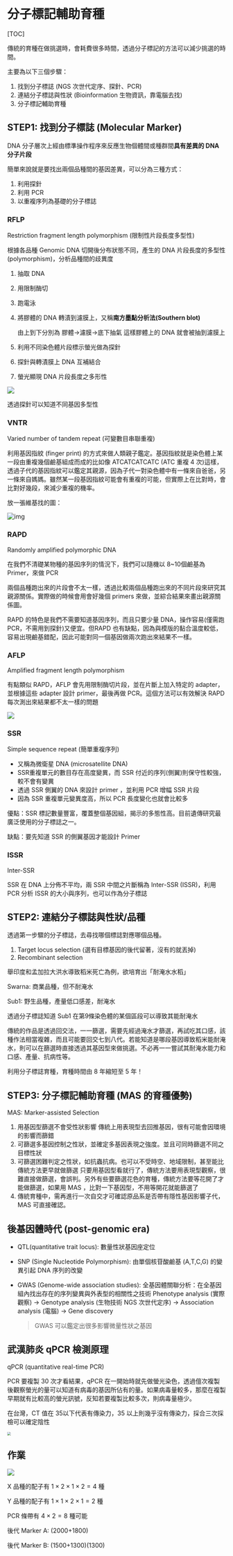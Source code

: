 # 分子標記輔助育種

[TOC]

傳統的育種在做挑選時，會耗費很多時間，透過分子標記的方法可以減少挑選的時間。

主要為以下三個步驟：

1. 找到分子標誌 (NGS 次世代定序、探針、PCR)
2. 連結分子標誌與性狀 (Bioinformation 生物資訊，靠電腦去找)
3. 分子標記輔助育種

## STEP1: 找到分子標誌 (Molecular Marker)

DNA 分子層次上經由標準操作程序來反應生物個體間或種群間**具有差異的 DNA 分子片段**

簡單來說就是要找出兩個品種間的基因差異，可以分為三種方式：

1. 利用探針
2. 利用 PCR
3. 以重複序列為基礎的分子標誌

### RFLP

Restriction fragment length polymorphism (限制性片段長度多型性)

根據各品種 Genomic DNA 切開後分布狀態不同，產生的 DNA 片段長度的多型性 (polymorphism)，分析品種間的歧異度

1. 抽取 DNA 

2. 用限制酶切

3. 跑電泳

4. 將膠體的 DNA 轉漬到濾膜上，又稱**南方墨點分析法(Southern blot)**

   由上到下分別為 膠體→濾膜→底下抽氣
   這樣膠體上的 DNA 就會被抽到濾膜上

5. 利用不同染色體片段標示螢光做為探針

6. 探針與轉漬膜上 DNA 互補結合

7. 螢光顯現 DNA 片段長度之多形性

![](./src/southern-bolt.png)

透過探針可以知道不同基因多型性

### VNTR

Varied number of tandem repeat (可變數目串聯重複)

利用基因指紋 (finger print) 的方式來做人類親子鑑定。基因指紋就是染色體上某一段由重複幾個鹼基組成而成的比如像 ATCATCATCATC (ATC 重複 4 次)這樣，透過子代的基因指紋可以鑑定其親源，因為子代一對染色體中有一條來自爸爸，另一條來自媽媽。雖然某一段基因指紋可能會有重複的可能，但實際上在比對時，會比對好幾段，來減少重複的機率。

放一張維基找的圖：

![img](https://upload.wikimedia.org/wikipedia/commons/thumb/3/31/VNTRexample.png/500px-VNTRexample.png)

### RAPD

Randomly amplified polymorphic DNA

在我們不清礎某物種的基因序列的情況下，我們可以隨機以 8~10個鹼基為 Primer，來做 PCR

兩個品種跑出來的片段會不太一樣，透過比較兩個品種跑出來的不同片段來研究其親源關係。實際做的時候會用會好幾個 primers 來做，並綜合結果來畫出親源關係圖。

RAPD 的特色是我們不需要知道基因序列，而且只要少量 DNA，操作容易(僅需跑PCR，不需用到探針)又便宜。但RAPD 也有缺點，因為與模版的黏合溫度較低，容易出現鹼基錯配，因此可能對同一個基因做兩次跑出來結果不一樣。

### AFLP

Amplified fragment length polymorphism

有點類似 RAPD，AFLP 會先用限制酶切片段，並在片斷上加入特定的 adapter，並根據這些 adapter 設計 primer，最後再做 PCR。這個方法可以有效解決 RAPD 每次測出來結果都不太一樣的問題

![](./src/AFLP.png)

### SSR

Simple sequence repeat (簡單重複序列)

+ 又稱為微衛星 DNA (microsatellite DNA)
+ SSR重複單元的數目存在高度變異，而 SSR 付近的序列(側翼)則保守性較強，較不會有變異
+ 透過 SSR 側翼的 DNA 來設計 primer ，並利用 PCR 增幅 SSR 片段
+ 因為 SSR 重複單元變異度高，所以 PCR 長度變化也就會比較多

優點：SSR 標記數量豐富，覆蓋整個基因組，揭示的多態性高。目前遺傳研究最廣泛使用的分子標誌之一。

缺點：要先知道 SSR 的側翼基因才能設計 Primer

### ISSR

Inter-SSR

SSR 在 DNA 上分佈不平均，兩 SSR 中間之片斷稱為 Inter-SSR (ISSR)，利用 PCR 分析 ISSR 的大小與序列，也可以作為分子標誌

## STEP2: 連結分子標誌與性狀/品種

透過第一步驟的分子標誌，去尋找哪個標誌對應哪個品種。

1. Target locus selection (選有目標基因的後代留著，沒有的就丟掉)
2. Recombinant selection

舉印度和孟加拉大洪水導致稻米死亡為例，欲培育出「耐淹水水稻」

Swarna: 商業品種，但不耐淹水

Sub1: 野生品種，產量低口感差，耐淹水

透過分子標誌知道 Sub1 在第9條染色體的某個區段可以導致其能耐淹水

傳統的作品是透過回交法，一一篩選，需要先經過淹水才篩選，再試吃其口感，該種作法相當複雜，而且可能要回交七到八代。若能知道是哪段基因導致稻米能耐淹水，則可以在篩選時直接透過其基因型來做挑選。不必再一一嘗試其耐淹水能力和口感、產量、抗病性等。

利用分子標誌育種，育種時間由 8 年縮短至 5 年！

## STEP3: 分子標記輔助育種 (MAS 的育種優勢)

MAS: Marker-assisted Selection

1. 用基因型篩選不會受性狀影響
   傳統上用表現型去回推基因，很有可能會因環境的影響而篩錯
2. 可篩選多基因控制之性狀，並確定多基因表現之強度。並且可同時篩選不同之目標性狀
3. 可篩選困難判定之性狀，如抗蟲抗病。也可以不受時空、地域限制，甚至能比傳統方法更早就做篩選
   只要用基因型看就行了，傳統方法要用表現型觀察，很難直接做篩選，會誤判。另外有些要篩選花色的育種，傳統方法要等花開了才能做篩選，如果用 MAS ，比對一下基因型，不用等開花就能篩選了
4. 傳統育種中，需再進行一次自交才可確認原品系是否帶有隱性基因影響子代，MAS 可直接確認。

## 後基因體時代 (post-genomic era)

+ QTL(quantitative trait locus): 數量性狀基因座定位

+ SNP (Single Nucleotide Polymorphism): 由單個核苷酸鹼基 (A,T,C,G) 的變異引起 DNA 序列的改變

+ GWAS (Genome-wide association studies): 全基因體關聯分析：在全基因組內找出存在的序列變異與外表型的相關性之技術
  Phenotype analysis (實際觀察) → Genotype analysis (生物技術 NGS 次世代定序) → Association analysis (電腦) → Gene discovery

  > GWAS 可以鑑定出很多影響微量性狀之基因

## 武漢肺炎 qPCR 檢測原理

qPCR (quantitative real-time PCR)

PCR 要複製 30 次才看結果，qPCR 在一開始時就先做螢光染色，透過儃次複製後觀察螢光的量可以知道有病毒的基因所佔有的量。如果病毒量較多，那麼在複製早期就有比較高的螢光訊號，反知若要複製比較多次，則病毒量極少。

在台灣，CT 值在 35以下代表有傳染力，35 以上則幾乎沒有傳染力，採合三次採檢可以確定陰性

<img src="./src/qPCR-CT.png" style="zoom:50%;" />

## 作業

![](./src/hw526.png)

X 品種的配子有  $1\times2\times1\times2 = 4$ 種

Y 品種的配子有 $1\times1\times2\times1=2$ 種

PCR 條帶有 $4\times2=8$ 種可能

後代 Marker A: (2000+1800)

後代 Marker B: (1500+1300)(1300)